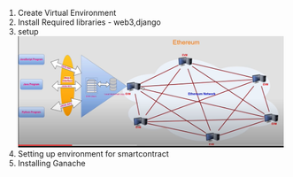 1. Create Virtual Environment
2. Install Required libraries - web3,django
3. setup 
![Alt text](image.png)
4. Setting up environment for smartcontract
5. Installing Ganache